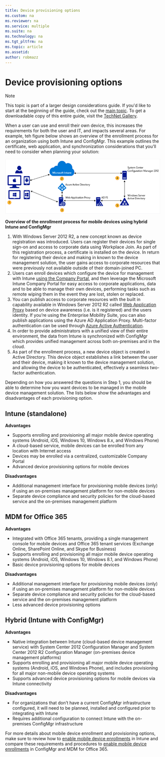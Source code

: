 ```yaml
---
title: Device provisioning options
ms.custom: na
ms.reviewer: na
ms.service: multiple
ms.suite: na
ms.technology: na 
ms.tgt_pltfrm: na
ms.topic: article
ms.assetid:  
author: robmazz
---
```

# Device provisioning options

>[!NOTE]
>This topic is part of a larger design considerations guide. If you'd like to start at the beginning of the guide, check out the [main topic](mdm-design-considerations-guide.md). To get a downloadable copy of this entire guide, visit the [TechNet Gallery](https://gallery.technet.microsoft.com/Mobile-Device-Management-7d401582).

When a user can use and enroll their own device, this increases the requirements for both the user and IT, and impacts several areas. For example, teh figure below shows an overview of the enrollment process for an organization using both Intune and ConfigMgr. This example outlines the certificate, web application, and synchronization considerations that you’ll need to consider when planning your solution:

![Overview of the enrollment process for mobile devices using hybrid Intune and ConfigMgr](./media/MDM_Figure_04.png)

**Overview of the enrollment process for mobile devices using hybrid Intune and ConfigMgr**

1. With <token>Windows Server 2012 R2, a new concept known as device registration was introduced.  Users can register their devices for single sign-on and access to corporate data using Workplace Join.  As part of this registration process, a certificate is installed on the device. In return for registering their device and making in known to the device management solution, the user gains access to corporate resources that were previously not available outside of their domain-joined PC.
2. Users can enroll devices which configure the device for management with Intune [using the Company Portal](/Intune/deployuse/enroll-devices-in-microsoft-intune), and then leverage the Microsoft Intune Company Portal for easy access to corporate applications, data and to be able to manage their own devices, performing tasks such as remote wiping them in the event they are lost, stolen or replaced.
3. You can publish access to corporate resources with the built in capability available in Windows Server 2012 R2 called [Web Application Proxy](https://technet.microsoft.com/library/dn584107.aspx) based on device awareness (i.e. is it registered) and the users identity. If you’re using the Enterprise Mobility Suite, you can also publish applications using the Azure AD Application Proxy. Multi-factor authentication can be used through [Azure Active Authentication](https://azure.microsoft.com/documentation/articles/multi-factor-authentication-get-started-cloud/).
4. In order to provide administrators with a unified view of their entire environment, the data from Intune is synchronized with ConfigMgr which provides unified management across both on-premises and in the cloud.
5. As part of the enrollment process, a new device object is created in Active Directory.  This device object establishes a link between the user and their device, making it known to the device management solution, and allowing the device to be authenticated, effectively a seamless two-factor authentication.

Depending on how you answered the questions in Step 1, you should be able to determine how you want devices to be managed in the mobile device management solution. The lists below show the advantages and disadvantages of each provisioning option.

## Intune (standalone)

**Advantages**

- Supports enrolling and provisioning all major mobile device operating systems (Android, iOS, Windows 10, Windows 8.x, and Windows Phone)
- A cloud-based service, mobile devices can be enrolled from any location with Internet access
- Devices may be enrolled via a centralized, customizable Company Portal
- Advanced device provisioning options for mobile devices

**Disadvantages**

- Additional management interface for provisioning mobile devices (only) if using an on-premises management platform for non-mobile devices
- Separate device compliance and security policies for the cloud-based service and the on-premises management platform 

## MDM for Office 365

**Advantages**

- Integrated with Office 365 tenants, providing a single management console for mobile devices and Office 365 tenant services (Exchange Online, SharePoint Online, and Skype for Business)
- Supports enrolling and provisioning all major mobile device operating systems (Android, iOS, Windows 10, Windows 8.1, and Windows Phone)
- Basic device provisioning options for mobile devices

**Disadvantages**

- Additional management interface for provisioning mobile devices (only) if using an on-premises management platform for non-mobile devices
- Separate device compliance and security policies for the cloud-based service and the on-premises management platform
- Less advanced device provisioning options

## Hybrid (Intune with ConfigMgr)

**Advantages**

- Native integration between Intune (cloud-based device management service) with System Center 2012 Configuration Manager and System Center 2012 R2 Configuration Manager (on-premises device management platforms)
- Supports enrolling and provisioning all major mobile device operating systems (Android, iOS, and Windows Phone), and includes provisioning for all major non-mobile device operating systems
- Supports advanced device provisioning options for mobile devices via Intune connectivity

**Disadvantages**

- For organizations that don’t have a current ConfigMgr infrastructure configured, it will need to be planned, installed and configured prior to integrating with Intune
- Requires additional configuration to connect Intune with the on-premises ConfigMgr infrastructure

For more details about mobile device enrollment and provisioning options, make sure to review how to [enable mobile device enrollments](/Intune/deployuse/enroll-devices-in-microsoft-intune) in Intune and compare these requirements and procedures to [enable mobile device enrollments](https://technet.microsoft.com/library/jj884158.aspx) in ConfigMgr and MDM for Office 365.
